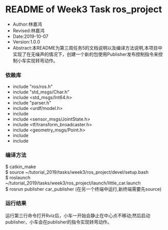 # README of Week3 Task ros_project
- Author:林嘉鸿
- Revised:林嘉鸿
- Date:2019-10-07
- Version:1.0.0
- Abstract:本README为第三周任务5的文档说明以及编译方法说明,本项目中实现了在无噪声的情况下，创建一个新的包使用Publisher发布控制指令来控制小车实现转弯动作。

### 依赖库
- include "ros/ros.h"
- include "std_msgs/Char.h"
- include <std_msgs/Int64.h>
- include "parser.h"
- include <urdf/model.h>
- include <string>
- include <sensor_msgs/JointState.h>
- include <tf/transform_broadcaster.h>
- include <geometry_msgs/Point.h>
- include <random>
- include <iomanip>

### 编译方法
$ catkin_make  
$ source ~/tutorial_2019/tasks/week3/ros_project/devel/setup.bash  
$ roslaunch ~/tutorial_2019/tasks/week3/ros_project/launch/little_car.launch  
$ rosrun publisher car_publisher (在另一个终端中运行,新终端需要先source)  

### 运行结果
运行第三行命令打开Rviz后，小车一开始会静止在中心点不移动;然后启动publisher，小车会在publisher的指令实现转弯动作。
